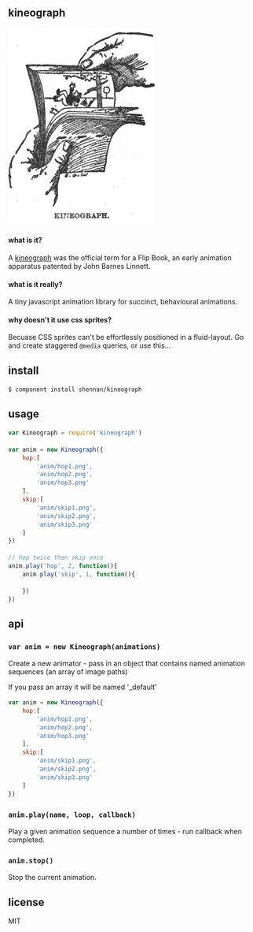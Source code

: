 ## kineograph

![kineograph](kineograph.jpg?raw=true)

#### what is it?

A [kineograph](http://en.wikipedia.org/wiki/Flip_book) was the official term for a Flip Book, an early animation apparatus patented by John Barnes Linnett.

#### what is it really?

A tiny javascript animation library for succinct, behavioural animations.

#### why doesn't it use css sprites?

Becuase CSS sprites can't be effortlessly positioned in a fluid-layout. Go and create staggered `@media` queries, or use this...

## install

```
$ component install shennan/kineograph
```

## usage

```js
var Kineograph = require('kineograph')

var anim = new Kineograph({
	hop:[
		'anim/hop1.png',
		'anim/hop2.png',
		'anim/hop3.png'
	],
	skip:[
		'anim/skip1.png',
		'anim/skip2.png',
		'anim/skip3.png'
	]
})

// hop twice then skip once
anim.play('hop', 2, function(){
	anim.play('skip', 1, function(){

	})	
})
```

## api

### `var anim = new Kineograph(animations)`

Create a new animator - pass in an object that contains named animation sequences (an array of image paths)

If you pass an array it will be named '_default'

```js
var anim = new Kineograph({
	hop:[
		'anim/hop1.png',
		'anim/hop2.png',
		'anim/hop3.png'
	],
	skip:[
		'anim/skip1.png',
		'anim/skip2.png',
		'anim/skip3.png'
	]
})

```

### `anim.play(name, loop, callback)`

Play a given animation sequence a number of times - run callback when completed.

### `anim.stop()`

Stop the current animation.

## license

MIT